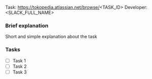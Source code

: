 Task: https://tokopedia.atlassian.net/browse/<TASK_ID>
Developer: <SLACK_FULL_NAME>

### Brief explanation

Short and simple explanation about the task

### Tasks

- [ ] Task 1
- [ ] Task 2
- [ ] Task 3

<!--
Hidden checklist for the Author

- [ ] Add new row on CODEOWNER
-->

